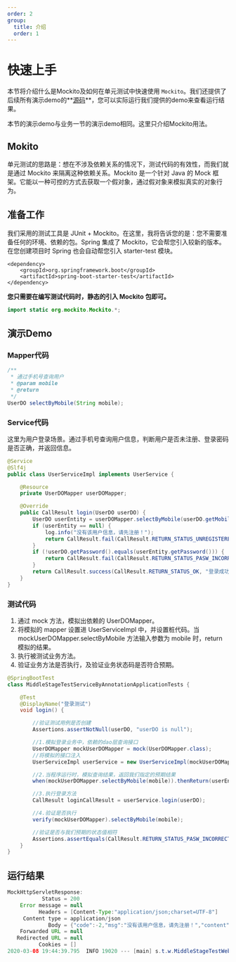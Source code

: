 ```yaml
---
order: 2
group: 
  title: 介绍
  order: 1
---
```


# 快速上手

本节将介绍什么是Mockito及如何在单元测试中快速使用 `Mockito`。我们还提供了后续所有演示demo的**[源码](https://github.com/xiyun-international/java-unit-docs/tree/master/source)**，您可以实际运行我们提供的demo来查看运行结果。

本节的演示demo与业务一节的演示demo相同。这里只介绍Mockito用法。



## Mokito

单元测试的思路是：想在不涉及依赖关系的情况下，测试代码的有效性，而我们就是通过 Mockito 来隔离这种依赖关系。Mockito 是一个针对 Java 的 Mock 框架。它能以一种可控的方式去获取一个假对象，通过假对象来模拟真实的对象行为。



## 准备工作

我们采用的测试工具是 JUnit + Mockito。在这里，我将告诉您的是：您不需要准备任何的环境、依赖的包。Spring 集成了 Mockito，它会帮您引入较新的版本。在您创建项目时 Spring 也会自动帮您引入 starter-test 模块。

```
<dependency>
	<groupId>org.springframework.boot</groupId>
	<artifactId>spring-boot-starter-test</artifactId>
</dependency>
```



**您只需要在编写测试代码时，静态的引入 Mockito 包即可。**

```java
import static org.mockito.Mockito.*;
```



## 演示Demo

### Mapper代码

```java
/**
 * 通过手机号查询用户
 * @param mobile
 * @return
 */
UserDO selectByMobile(String mobile);
```



### Service代码

这里为用户登录场景。通过手机号查询用户信息，判断用户是否未注册、登录密码是否正确，并返回信息。

```java
@Service
@Slf4j
public class UserServiceImpl implements UserService {

    @Resource
    private UserDOMapper userDOMapper;

    @Override
    public CallResult login(UserDO userDO) {
        UserDO userEntity = userDOMapper.selectByMobile(userDO.getMobile());
        if (userEntity == null) {
            log.info("没有该用户信息，请先注册！");
            return CallResult.fail(CallResult.RETURN_STATUS_UNREGISTERED, "没有该用户信息，请先注册！");
        }
        if (!userDO.getPassword().equals(userEntity.getPassword())) {
            return CallResult.fail(CallResult.RETURN_STATUS_PASW_INCORRECT, "您的密码不正确！");
        }
        return CallResult.success(CallResult.RETURN_STATUS_OK, "登录成功！", userEntity);
    }
}
```



### 测试代码

1. 通过 mock 方法，模拟出依赖的 UserDOMapper。
2. 将模拟的 mapper 设置进 UserServiceImpl 中，并设置桩代码。当 mockUserDOMapper.selectByMobile 方法输入参数为 mobile 时，return 模拟的结果。
3. 执行被测试业务方法。
4. 验证业务方法是否执行，及验证业务状态码是否符合预期。

```java
@SpringBootTest
class MiddleStageTestServiceByAnnotationApplicationTests {

    @Test
    @DisplayName("登录测试")
    void login() {

        //验证测试用例是否创建
        Assertions.assertNotNull(userDO, "userDO is null");

        //1.模拟登录业务中，依赖的dao层查询接口
        UserDOMapper mockUserDOMapper = mock(UserDOMapper.class);
        //将模拟的接口注入
        UserServiceImpl userService = new UserServiceImpl(mockUserDOMapper);

        //2.当程序运行时，模拟查询结果，返回我们指定的预期结果
        when(mockUserDOMapper.selectByMobile(mobile)).thenReturn(userEntity);

		//3.执行登录方法
        CallResult loginCallResult = userService.login(userDO);

        //4.验证是否执行
        verify(mockUserDOMapper).selectByMobile(mobile);

        //验证是否与我们预期的状态值相符
        Assertions.assertEquals(CallResult.RETURN_STATUS_PASW_INCORRECT, loginCallResult.getCode());
    }
}
```



## 运行结果

```java
MockHttpServletResponse:
           Status = 200
    Error message = null
          Headers = [Content-Type:"application/json;charset=UTF-8"]
     Content type = application/json
             Body = {"code":-2,"msg":"没有该用户信息，请先注册！","content":null}
    Forwarded URL = null
   Redirected URL = null
          Cookies = []
2020-03-08 19:44:39.795  INFO 19020 --- [main] s.t.w.MiddleStageTestWebApplicationTests : 测试通过
```



